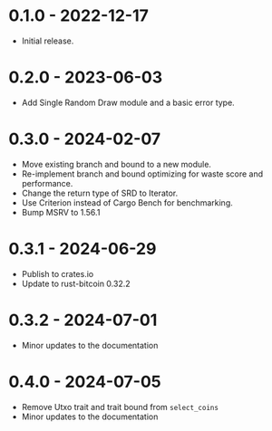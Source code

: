 # 0.1.0 - 2022-12-17

* Initial release.

# 0.2.0 - 2023-06-03

- Add Single Random Draw module and a basic error type.

# 0.3.0 - 2024-02-07

- Move existing branch and bound to a new module.
- Re-implement branch and bound optimizing for waste score and performance.
- Change the return type of SRD to Iterator.
- Use Criterion instead of Cargo Bench for benchmarking.
- Bump MSRV to 1.56.1

# 0.3.1 - 2024-06-29

- Publish to crates.io
- Update to rust-bitcoin 0.32.2 

# 0.3.2 - 2024-07-01

- Minor updates to the documentation

# 0.4.0 - 2024-07-05

- Remove Utxo trait and trait bound from `select_coins`
- Minor updates to the documentation

